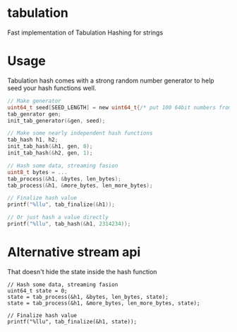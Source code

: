 # tabulation
Fast implementation of Tabulation Hashing for strings

# Usage
Tabulation hash comes with a strong random number generator to help seed your hash functions well.
```c
// Make generator
uint64_t seed[SEED_LENGTH] = new uint64_t{/* put 100 64bit numbers from https://www.random.org/ here */}
tab_genrator gen;
init_tab_generator(&gen, seed);

// Make some nearly independent hash functions
tab_hash h1, h2;
init_tab_hash(&h1, gen, 0);
init_tab_hash(&h2, gen, 1);

// Hash some data, streaming fasion
uint8_t bytes = ...
tab_process(&h1, &bytes, len_bytes);
tab_process(&h1, &more_bytes, len_more_bytes);

// Finalize hash value
printf("%llu", tab_finalize(&h1));

// Or just hash a value directly
printf("%llu", tab_hash(&h1, 2314234));
```

# Alternative stream api
That doesn't hide the state inside the hash function
```
// Hash some data, streaming fasion
uint64_t state = 0;
state = tab_process(&h1, &bytes, len_bytes, state);
state = tab_process(&h1, &more_bytes, len_more_bytes, state);

// Finalize hash value
printf("%llu", tab_finalize(&h1, state));
```
